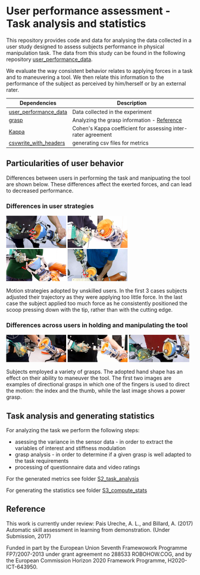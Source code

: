 # User performance assessment - Task analysis and statistics

This repository provides code and data for analysing the data collected in a user study designed to assess subjects performance in physical manipulation task. The data from this study can be found in the following repository [user_performance_data](https://github.com/alpais/user_performance_data).

We evaluate the way consistent behavior relates to applying forces in a task and to maneuvering a tool. We then relate this information to the performance of the subject as perceived by him/herself or by an external rater.

Dependencies  | Description
------------- | -------------
[user_performance_data](https://github.com/alpais/user_performance_data)  | Data collected in the experiment
[grasp]()  | Analyzing the grasp information - [Reference](http://lasa.epfl.ch/publications/uploadedFiles/graspSignature.pdf)
[Kappa](https://ch.mathworks.com/matlabcentral/fileexchange/15365-cohen-s-kappa)| Cohen's Kappa coefficient for assessing inter-rater agreement
[csvwrite_with_headers](https://ch.mathworks.com/matlabcentral/fileexchange/29933-csv-with-column-headers)|generating csv files for metrics

## Particularities of user behavior

Differences between users in performing the task and manipuating the tool are shown below. These differences affect the exerted forces, and can lead to decreased performance. 

### Differences in user strategies

<img src="/images/strateg_zig_zag.png" width="32%"/>  <img src="/images/strateg_repeat_motion.png" width="32%"/>  
<img src="/images/strateg_scraping.png" width="32%"/>  <img src="/images/strateg_round_scoop.png" width="32%"/>

Motion strategies adopted by unskilled users. In the first 3 cases subjects adjusted their trajectory as they were applying too little force. In the last case the subject applied too much force as he consistently positioned the scoop pressing down with the tip, rather than with the cutting edge.

### Differences across users in holding and manipulating the tool 

<img src="/images/Grasp1.jpg" width="32%"/>  <img src="/images/Grasp2.jpg" width="32%"/>  <img src="/images/Grasp3.jpg" width="32%"/>

Subjects employed a variety of grasps. The adopted hand shape has an effect on their ability to maneuver the tool. The first two images are examples of directional grasps in which one of the fingers is used to direct the motion: the index and the thumb, while the last image shows a power grasp.

## Task analysis and generating statistics

For analyzing the task we perform the following steps:
  * asessing the variance in the sensor data - in order to extract the variables of interest and stiffness modulation
  * grasp analysis - in order to determine if a given grasp is well adapted to the task requirements
  * processing of questionnaire data and video ratings
  
For the generated metrics see folder [S2_task_analysis](https://github.com/alpais/user_performance_estimation/tree/master/S2_task_analysis)
  
For generating the statistics see folder [S3_compute_stats](https://github.com/alpais/user_performance_estimation/tree/master/S3_compute_stats)

## Reference

This work is currently under review: Pais Ureche, A. L., and Billard, A. (2017) Automatic skill assessment in
learning from demonstration. (Under Submission, 2017) 

Funded in part by the European Union Seventh Framewowork Programme FP7/2007-2013 under grant agreement no 288533 ROBOHOW.COG, and by the European Commission Horizon 2020 Framework Programme, H2020-ICT-643950.
